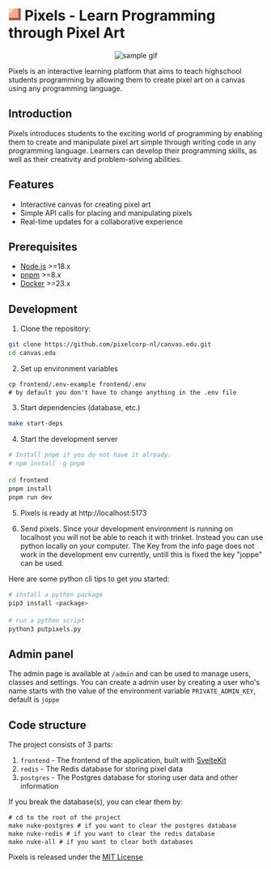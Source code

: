 <h1> <img height="25" src="./frontend/static/icons/android-chrome-192x192.png" alt="Pixels Logo"> Pixels - Learn Programming through Pixel Art </h1>
<p align="center">
  <img width="400" src="./frontend/static/images/example.gif" alt="sample gif">
</p>

Pixels is an interactive learning platform that aims to teach highschool students programming by allowing them to create pixel art on a canvas using any programming language.

## Introduction

Pixels introduces students to the exciting world of programming by enabling them to create and manipulate pixel art simple through writing code in any programming language. Learners can develop their programming skills, as well as their creativity and problem-solving abilities.

## Features

- Interactive canvas for creating pixel art
- Simple API calls for placing and manipulating pixels
- Real-time updates for a collaborative experience

## Prerequisites

- [Node.js](https://nodejs.org/) >=18.x
- [pnpm](https://pnpm.io/installation) >=8.x
- [Docker](https://www.docker.com/) >=23.x

## Development

1. Clone the repository:

```sh
git clone https://github.com/pixelcorp-nl/canvas.edu.git
cd canvas.edu
```

2. Set up environment variables

```shell
cp frontend/.env-example frontend/.env
# by default you don't have to change anything in the .env file
```

3. Start dependencies (database, etc.)

```sh
make start-deps
```

4. Start the development server

```sh
# Install pnpm if you do not have it already.
# npm install -g pnpm

cd frontend
pnpm install
pnpm run dev
```

5. Pixels is ready at http://localhost:5173

6. Send pixels.
Since your development environment is running on localhost you will not be able to reach it with trinket.
Instead you can use python locally on your computer.
The Key from the info page does not work in the development env currently, untill this is fixed the key "joppe" can be used.

Here are some python cli tips to get you started:
```sh
# install a python package
pip3 install <package>

# run a python script
python3 putpixels.py
```

## Admin panel
The admin page is available at `/admin` and can be used to manage users, classes and settings.
You can create a admin user by creating a user who's name starts with the value of the environment variable `PRIVATE_ADMIN_KEY`, default is `joppe`

## Code structure
The project consists of 3 parts:
1. `frontend` - The frontend of the application, built with [SvelteKit](https://kit.svelte.dev/)
2. `redis` - The Redis database for storing pixel data
3. `postgres` - The Postgres database for storing user data and other information

If you break the database(s), you can clear them by:
```shell
# cd to the root of the project
make nuke-postgres # if you want to clear the postgres database
make nuke-redis # if you want to clear the redis database
make nuke-all # if you want to clear both databases
```



Pixels is released under the [MIT License](LICENSE)
